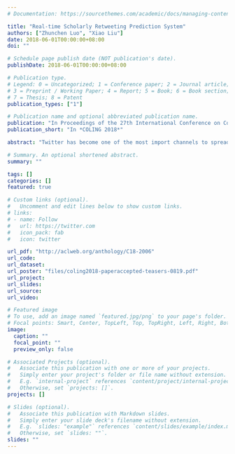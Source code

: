 ```yaml
---
# Documentation: https://sourcethemes.com/academic/docs/managing-content/

title: "Real-time Scholarly Retweeting Prediction System"
authors: ["Zhunchen Luo", "Xiao Liu"]
date: 2018-06-01T00:00:00+08:00
doi: ""

# Schedule page publish date (NOT publication's date).
publishDate: 2018-06-01T00:00:00+08:00

# Publication type.
# Legend: 0 = Uncategorized; 1 = Conference paper; 2 = Journal article;
# 3 = Preprint / Working Paper; 4 = Report; 5 = Book; 6 = Book section;
# 7 = Thesis; 8 = Patent
publication_types: ["1"]

# Publication name and optional abbreviated publication name.
publication: "In Proceedings of the 27th International Conference on Computational Linguistics, Santa Fe, New Mexico, USA, August 20-26, 2018."
publication_short: "In *COLING 2018*"

abstract: "Twitter has become one of the most import channels to spread latest scholarly information because of its fast information spread speed. How to predict whether a scholarly tweet will be retweeted is a key task in understanding the message propagation within large user communities. Hence, we present the real-time scholarly retweeting prediction system that retrieves scholarly tweets which will be retweeted. First, we filter scholarly tweets from tracking a tweet stream. Then, we extract Tweet Scholar Blocks indicating metadata of papers. At last, we combine scholarly features with the Tweet Scholar Blocks to predict whether a scholarly tweet will be retweeted. Our system outperforms chosen baseline systems. Additionally, our system has the potential to predict scientific impact in real-time."

# Summary. An optional shortened abstract.
summary: ""

tags: []
categories: []
featured: true

# Custom links (optional).
#   Uncomment and edit lines below to show custom links.
# links:
# - name: Follow
#   url: https://twitter.com
#   icon_pack: fab
#   icon: twitter

url_pdf: "http://aclweb.org/anthology/C18-2006"
url_code:
url_dataset:
url_poster: "files/coling2018-paperaccepted-teasers-0819.pdf"
url_project:
url_slides:
url_source:
url_video:

# Featured image
# To use, add an image named `featured.jpg/png` to your page's folder. 
# Focal points: Smart, Center, TopLeft, Top, TopRight, Left, Right, BottomLeft, Bottom, BottomRight.
image:
  caption: ""
  focal_point: ""
  preview_only: false

# Associated Projects (optional).
#   Associate this publication with one or more of your projects.
#   Simply enter your project's folder or file name without extension.
#   E.g. `internal-project` references `content/project/internal-project/index.md`.
#   Otherwise, set `projects: []`.
projects: []

# Slides (optional).
#   Associate this publication with Markdown slides.
#   Simply enter your slide deck's filename without extension.
#   E.g. `slides: "example"` references `content/slides/example/index.md`.
#   Otherwise, set `slides: ""`.
slides: ""
---
```

